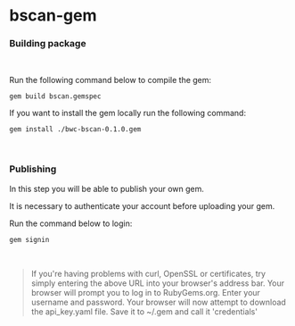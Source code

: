 # bscan-gem

### Building package

<br>

Run the following command below to compile the gem:

`gem build bscan.gemspec`

If you want to install the gem locally run the following command:

`gem install ./bwc-bscan-0.1.0.gem`

<br>

### Publishing

In this step you will be able to publish your own gem. 

It is necessary to authenticate your account before uploading your gem.

Run the command below to login:

`gem signin`

<br>

> If you're having problems with curl, OpenSSL or certificates, try simply entering the above URL into your browser's address bar. Your browser will prompt you to log in to RubyGems.org. Enter your username and password. Your browser will now attempt to download the api_key.yaml file. Save it to ~/.gem and call it 'credentials'